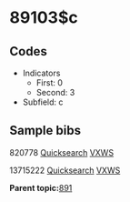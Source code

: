 # 89103$c

## Codes

-   Indicators
    -   First: 0
    -   Second: 3
-   Subfield: c

## Sample bibs

820778 [Quicksearch](https://search.library.yale.edu/catalog/820778) [VXWS](http://prodorbis.library.yale.edu:7014/vxws/GetHoldingsService?bibId=820778)

13715222 [Quicksearch](https://search.library.yale.edu/catalog/13715222) [VXWS](http://prodorbis.library.yale.edu:7014/vxws/GetHoldingsService?bibId=13715222)

**Parent topic:**[891](../../tags/891/891.md)

